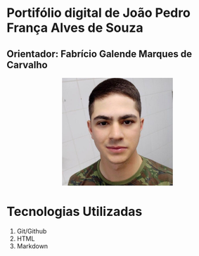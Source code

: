 <h1> Portifólio digital de João Pedro França Alves de Souza </h1>
<h2> Orientador: Fabrício Galende Marques de Carvalho</h2>

<p align="center">
   <img src="mgt/jp.jpg" alt="Joao Pedro" width="50%"></img>
</p>
<h1>Tecnologias Utilizadas</h1>
<ol>
<li>Git/Github</li>
<li>HTML</li>
<li>Markdown</li>
